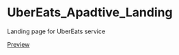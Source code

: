 # UberEats_Apadtive_Landing
Landing page for UberEats service

[Preview](https://anniemarkina.github.io/UberEats_Apadtive_Landing/uber_eats.html)
